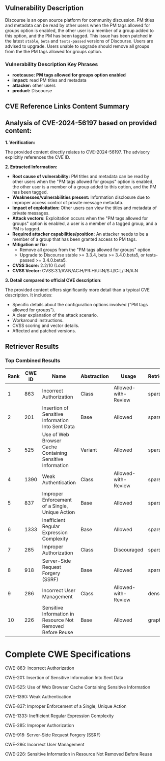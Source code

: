 ## Vulnerability Description
Discourse is an open source platform for community discussion. PM titles and metadata can be read by other users when the PM tags allowed for groups option is enabled, the other user is a member of a group added to this option, and the PM has been tagged. This issue has been patched in the latest `stable`, `beta` and `tests-passed` versions of Discourse. Users are advised to upgrade. Users unable to upgrade should remove all groups from the the PM tags allowed for groups option.

### Vulnerability Description Key Phrases
- **rootcause:** **PM tags allowed for groups option enabled**
- **impact:** read PM titles and metadata
- **attacker:** other users
- **product:** Discourse

## CVE Reference Links Content Summary
## Analysis of CVE-2024-56197 based on provided content:

**1. Verification:**

The provided content directly relates to CVE-2024-56197. The advisory explicitly references the CVE ID.

**2. Extracted Information:**

*   **Root cause of vulnerability:** PM titles and metadata can be read by other users when the "PM tags allowed for groups" option is enabled, the other user is a member of a group added to this option, and the PM has been tagged.
*   **Weaknesses/vulnerabilities present:**  Information disclosure due to improper access control of private message metadata.
*   **Impact of exploitation:** Other users can view the titles and metadata of private messages.
*   **Attack vectors:**  Exploitation occurs when the "PM tags allowed for groups" option is enabled, a user is a member of a tagged group, and a PM is tagged.
*   **Required attacker capabilities/position:** An attacker needs to be a member of a group that has been granted access to PM tags.
*   **Mitigation or fix:**
    *   Remove all groups from the "PM tags allowed for groups" option.
    *   Upgrade to Discourse stable >= 3.3.4, beta >= 3.4.0.beta5, or tests-passed >= 3.4.0.beta5.
*   **CVSS Score:** 2.2/10 (Low)
*   **CVSS Vector:** CVSS:3.1/AV:N/AC:H/PR:H/UI:N/S:U/C:L/I:N/A:N

**3. Detail compared to official CVE description:**

The provided content offers significantly more detail than a typical CVE description. It includes:

*   Specific details about the configuration options involved ("PM tags allowed for groups").
*   A clear explanation of the attack scenario.
*   Workaround instructions.
*   CVSS scoring and vector details.
*   Affected and patched versions.

## Retriever Results

### Top Combined Results

| Rank | CWE ID | Name | Abstraction | Usage  | Retrievers | Individual Scores |
|------|--------|------|-------------|-------|------------|-------------------|
| 1 | 863 | Incorrect Authorization | Class | Allowed-with-Review | sparse | 0.588 |
| 2 | 201 | Insertion of Sensitive Information Into Sent Data | Base | Allowed | sparse | 0.587 |
| 3 | 525 | Use of Web Browser Cache Containing Sensitive Information | Variant | Allowed | sparse | 0.580 |
| 4 | 1390 | Weak Authentication | Class | Allowed-with-Review | sparse | 0.574 |
| 5 | 837 | Improper Enforcement of a Single, Unique Action | Base | Allowed | sparse | 0.545 |
| 6 | 1333 | Inefficient Regular Expression Complexity | Base | Allowed | sparse | 0.526 |
| 7 | 285 | Improper Authorization | Class | Discouraged | sparse | 0.517 |
| 8 | 918 | Server-Side Request Forgery (SSRF) | Base | Allowed | sparse | 0.512 |
| 9 | 286 | Incorrect User Management | Class | Allowed-with-Review | dense | 0.397 |
| 10 | 226 | Sensitive Information in Resource Not Removed Before Reuse | Base | Allowed | graph | 0.002 |



# Complete CWE Specifications

CWE-863: Incorrect Authorization

CWE-201: Insertion of Sensitive Information Into Sent Data

CWE-525: Use of Web Browser Cache Containing Sensitive Information

CWE-1390: Weak Authentication

CWE-837: Improper Enforcement of a Single, Unique Action

CWE-1333: Inefficient Regular Expression Complexity

CWE-285: Improper Authorization

CWE-918: Server-Side Request Forgery (SSRF)

CWE-286: Incorrect User Management

CWE-226: Sensitive Information in Resource Not Removed Before Reuse
